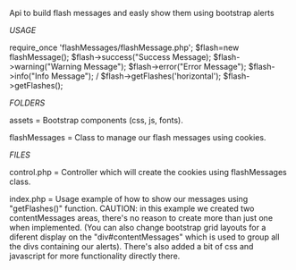 Api to build flash messages and easly show them using bootstrap alerts

_USAGE_

require_once 'flashMessages/flashMessage.php';
$flash=new flashMessage();
	$flash->success("Success Message);
	$flash->warning("Warning Message");
	$flash->error("Error Message");
	$flash->info("Info Message");
		/
	$flash->getFlashes('horizontal');
	$flash->getFlashes();




_FOLDERS_

assets = Bootstrap components (css, js, fonts).

flashMessages = Class to manage our flash messages using cookies.

_FILES_

control.php = Controller which will create the cookies using flashMessages class.

index.php = Usage example of how to show our messages using "getFlashes()" function.  CAUTION: in this example we created two contentMessages areas, there's no reason to create more than just one when implemented.
	    (You can also change bootstrap grid layouts for a diferent display on the "div#contentMessages" which is used to group all the divs containing our alerts).
	    There's also added a bit of css and javascript for more functionality directly there.
